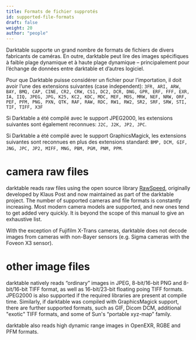 ```yaml
---
title: Formats de fichier supprotés
id: supported-file-formats
draft: false
weight: 20
author: "people"
---
```


Darktable supporte un grand nombre de formats de fichiers de divers fabricants de caméras. En outre, darktable peut lire des images spécifiques à faible plage dynamique et à haute plage dynamique – principalement pour l’échange de données entre darktable et d’autres logiciel.

Pour que Darktable puisse considérer un fichier pour l’importation, il doit avoir l’une des extensions suivantes (case independent): `3FR, ARI, ARW, BAY, BMQ, CAP, CINE, CR2, CRW, CS1, DC2, DCR, DNG, GPR, ERF, FFF, EXR, IA, IIQ, JPEG, JPG, K25, KC2, KDC, MDC, MEF, MOS, MRW, NEF, NRW, ORF, PEF, PFM, PNG, PXN, QTK, RAF, RAW, RDC, RW1, RW2, SR2, SRF, SRW, STI, TIF, TIFF, X3F`

Si Darktable a été compilé avec le support JPEG2000, les extensions suivantes sont également reconnues: `J2C, J2K, JP2, JPC`.

Si Darktable a été compilé avec le support GraphicsMagick, les extensions suivantes sont reconnues en plus des extensions standard: `BMP, DCM, GIF, JNG, JPC, JP2, MIFF, MNG, PBM, PGM, PNM, PPM`.

# camera raw files

darktable reads raw files using the open source library [RawSpeed](https://github.com/darktable-org/rawspeed), originally developed by Klaus Post and now maintained as part of the darktable project. The number of supported cameras and file formats is constantly increasing. Most modern camera models are supported, and new ones tend to get added very quickly. It is beyond the scope of this manual to give an exhaustive list.

With the exception of Fujifilm X-Trans cameras, darktable does not decode images from cameras with non-Bayer sensors (e.g. Sigma cameras with the Foveon X3 sensor).

# other image files

darktable natively reads “ordinary” images in JPEG, 8-bit/16-bit PNG and 8-bit/16-bit TIFF format, as well as 16-bit/23-bit floating poing TIFF formats. JPEG2000 is also supported if the required libraries are present at compile time. Similarly, if darktable was compiled with GraphicsMagick support, there are further supported formats, such as GIF, Dicom DCM, additional "exotic" TIFF formats, and some of Sun's “portable xyz-map” family.

darktable also reads high dynamic range images in OpenEXR, RGBE and PFM formats.
